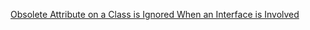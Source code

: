 [Obsolete Attribute on a Class is Ignored When an Interface is Involved](http://grantwinney.com/csharp-obsolete-attribute-on-class-ignored-when-interface-is-involved/)
